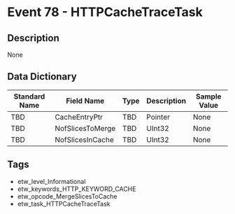 # Event 78 - HTTPCacheTraceTask

## Description
None

## Data Dictionary
|Standard Name|Field Name|Type|Description|Sample Value|
|---|---|---|---|---|
|TBD|CacheEntryPtr|TBD|Pointer|None|None|
|TBD|NofSlicesToMerge|TBD|UInt32|None|None|
|TBD|NofSlicesInCache|TBD|UInt32|None|None|

## Tags
* etw_level_Informational
* etw_keywords_HTTP_KEYWORD_CACHE
* etw_opcode_MergeSlicesToCache
* etw_task_HTTPCacheTraceTask